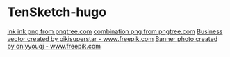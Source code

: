 # TenSketch-hugo


<a href="https://pngtree.com/so/ink ink">ink ink png from pngtree.com</a>
<a href="https://pngtree.com/so/combination">combination png from pngtree.com</a>
<a href='https://www.freepik.com/vectors/business'>Business vector created by pikisuperstar - www.freepik.com</a>
<a href='https://www.freepik.com/photos/banner'>Banner photo created by onlyyouqj - www.freepik.com</a>